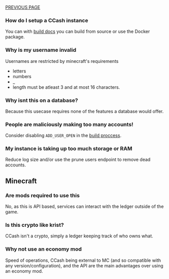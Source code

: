 [PREVIOUS PAGE](building.md) 

### How do I setup a CCash instance
You can with [build docs](https://github.com/EntireTwix/CCash/blob/main/docs/building.md) you can build from source or use the Docker package.
### Why is my username invalid
Usernames are restricted by minecraft's requirements
* letters
* numbers
* _
* length must be atleast 3 and at most 16 characters.
### Why isnt this on a database?
Because this usecase requires none of the features a database would offer. 
### People are maliciously making too many accounts!
Consider disabling `ADD_USER_OPEN` in the [build proccess](https://github.com/EntireTwix/CCash/blob/main/docs/building.md).
### My instance is taking up too much storage or RAM
Reduce log size and/or use the prune users endpoint to remove dead accounts.

## Minecraft
### Are mods required to use this
No, as this is API based, services can interact with the ledger outside of the game.
### Is this crypto like krist?
CCash isn't a crypto, simply a ledger keeping track of who owns what.
### Why not use an economy mod
Speed of operations, CCash being external to MC (and so compatible with any version/configuration), and the API are the main advantages over using an economy mod.
